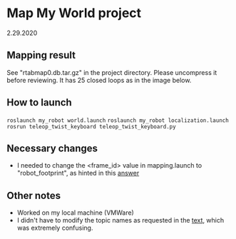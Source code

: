 # Map My World project

2.29.2020

## Mapping result
See "rtabmap0.db.tar.gz" in the project directory.
Please uncompress it before reviewing.
It has 25 closed loops as in the image below.



## How to launch
```roslaunch my_robot world.launch```
```roslaunch my_robot localization.launch```
```rosrun teleop_twist_keyboard teleop_twist_keyboard.py```

## Necessary changes
- I needed to change the <frame_id> value in mapping.launch to "robot_footprint", as hinted in this [answer](https://knowledge.udacity.com/questions/36912)

## Other notes
- Worked on my local machine (VMWare)
- I didn't have to modify the topic names as requested in the [text](https://classroom.udacity.com/nanodegrees/nd209/parts/3882e4dc-c5d8-4f7e-9889-82c8e97fef6a/modules/d0a7a100-33ba-4778-a648-c3d7eb502c1b/lessons/c6b200bf-a0a5-456c-a988-d2d4cda5e003/concepts/af33921b-6ca3-46ac-8184-b9103ad973f9), which was extremely confusing. 
